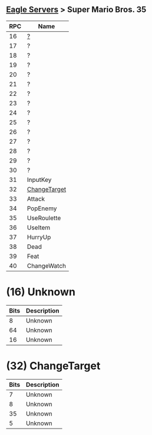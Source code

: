 [Eagle Servers](Eagle-Protocol) > Super Mario Bros. 35
---

| RPC | Name |
| --- | --- |
| 16 | [?](#16-unknown) |
| 17 | ? |
| 18 | ? |
| 19 | ? |
| 20 | ? |
| 21 | ? |
| 22 | ? |
| 23 | ? |
| 24 | ? |
| 25 | ? |
| 26 | ? |
| 27 | ? |
| 28 | ? |
| 29 | ? |
| 30 | ? |
| 31 | InputKey |
| 32 | [ChangeTarget](#32-changetarget) |
| 33 | Attack |
| 34 | PopEnemy |
| 35 | UseRoulette |
| 36 | UseItem |
| 37 | HurryUp |
| 38 | Dead |
| 39 | Feat |
| 40 | ChangeWatch |

# (16) Unknown
| Bits | Description |
| --- | --- |
| 8 | Unknown |
| 64 | Unknown |
| 16 | Unknown |

# (32) ChangeTarget
| Bits | Description |
| --- | --- |
| 7 | Unknown |
| 8 | Unknown |
| 35 | Unknown |
| 5 | Unknown |